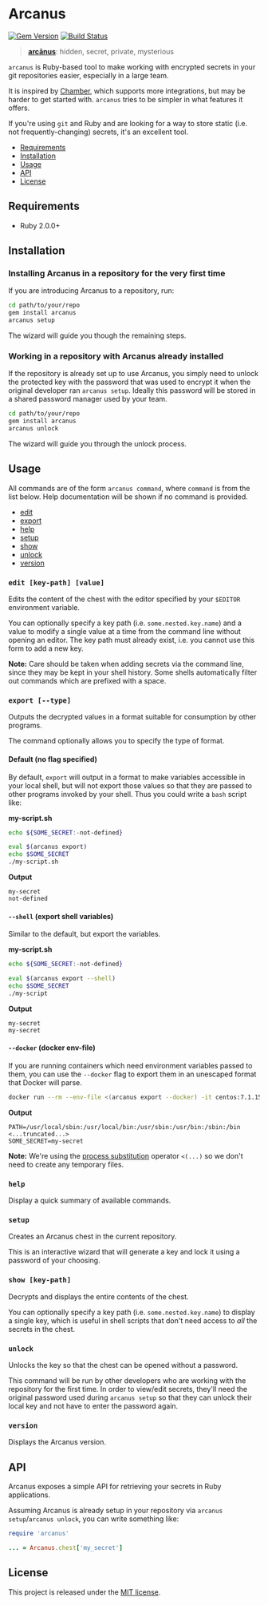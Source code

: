 # Arcanus

[![Gem Version](https://badge.fury.io/rb/arcanus.svg)](http://badge.fury.io/rb/arcanus)
[![Build Status](https://travis-ci.org/sds/arcanus.svg?branch=master)](https://travis-ci.org/sds/arcanus)

> [**arcānus**](https://en.wiktionary.org/wiki/arcanus): hidden, secret,
> private, mysterious

`arcanus` is Ruby-based tool to make working with encrypted secrets in your
git repositories easier, especially in a large team.

It is inspired by [Chamber](https://github.com/thekompanee/chamber), which
supports more integrations, but may be harder to get started with. `arcanus`
tries to be simpler in what features it offers.

If you're using `git` and Ruby and are looking for a way to store static (i.e.
not frequently-changing) secrets, it's an excellent tool.

* [Requirements](#requirements)
* [Installation](#installation)
* [Usage](#usage)
* [API](#api)
* [License](#license)

## Requirements

* Ruby 2.0.0+

## Installation

### Installing Arcanus in a repository for the very first time

If you are introducing Arcanus to a repository, run:

```bash
cd path/to/your/repo
gem install arcanus
arcanus setup
```

The wizard will guide you though the remaining steps.

### Working in a repository with Arcanus already installed

If the repository is already set up to use Arcanus, you simply need to unlock
the protected key with the password that was used to encrypt it when the
original developer ran `arcanus setup`. Ideally this password will be stored in
a shared password manager used by your team.

```bash
cd path/to/your/repo
gem install arcanus
arcanus unlock
```

The wizard will guide you through the unlock process.

## Usage

All commands are of the form `arcanus command`, where `command` is from the list
below. Help documentation will be shown if no command is provided.

* [edit](#edit-key-path-value)
* [export](#export---type)
* [help](#help)
* [setup](#setup)
* [show](#show-key-path)
* [unlock](#unlock)
* [version](#version)

### `edit [key-path] [value]`

Edits the content of the chest with the editor specified by your `$EDITOR`
environment variable.

You can optionally specify a key path (i.e. `some.nested.key.name`) and a value
to modify a single value at a time from the command line without opening an
editor. The key path must already exist, i.e. you cannot use this form to add a
new key.

**Note:** Care should be taken when adding secrets via the command line, since
they may be kept in your shell history. Some shells automatically filter out
commands which are prefixed with a space.

### `export [--type]`

Outputs the decrypted values in a format suitable for consumption by other
programs.

The command optionally allows you to specify the type of format.

#### Default (no flag specified)

By default, `export` will output in a format to make variables accessible in
your local shell, but will not export those values so that they are passed to
other programs invoked by your shell. Thus you could write a `bash` script
like:

**my-script.sh**
```bash
echo ${SOME_SECRET:-not-defined}
```

```bash
eval $(arcanus export)
echo $SOME_SECRET
./my-script.sh
```

**Output**
```
my-secret
not-defined
```

#### `--shell` (export shell variables)

Similar to the default, but export the variables.

**my-script.sh**
```bash
echo ${SOME_SECRET:-not-defined}
```

```bash
eval $(arcanus export --shell)
echo $SOME_SECRET
./my-script
```

**Output**
```
my-secret
my-secret
```

#### `--docker` (docker env-file)

If you are running containers which need environment variables passed to them,
you can use the `--docker` flag to export them in an unescaped format that
Docker will parse.

```bash
docker run --rm --env-file <(arcanus export --docker) -it centos:7.1.1503 env
```

**Output**
```
PATH=/usr/local/sbin:/usr/local/bin:/usr/sbin:/usr/bin:/sbin:/bin
<...truncated...>
SOME_SECRET=my-secret
```

**Note:** We're using the
[process substitution](https://en.wikipedia.org/wiki/Process_substitution)
operator `<(...)` so we don't need to create any temporary files.

### `help`

Display a quick summary of available commands.

### `setup`

Creates an Arcanus chest in the current repository.

This is an interactive wizard that will generate a key and lock it using a
password of your choosing.

### `show [key-path]`

Decrypts and displays the entire contents of the chest.

You can optionally specify a key path (i.e. `some.nested.key.name`) to display
a single key, which is useful in shell scripts that don't need access to _all_
the secrets in the chest.

### `unlock`

Unlocks the key so that the chest can be opened without a password.

This command will be run by other developers who are working with the
repository for the first time. In order to view/edit secrets, they'll need
the original password used during `arcanus setup` so that they can unlock
their local key and not have to enter the password again.

### `version`

Displays the Arcanus version.

## API

Arcanus exposes a simple API for retrieving your secrets in Ruby applications.

Assuming Arcanus is already setup in your repository via
`arcanus setup`/`arcanus unlock`, you can write something like:

```ruby
require 'arcanus'

... = Arcanus.chest['my_secret']
```

## License

This project is released under the [MIT license](LICENSE.md).
